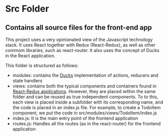Src Folder
==========
Contains all source files for the front-end app
------------------------------------------------

This project uses a very opinionated view of the Javascript technology stack. It uses React together with Redux (React-Redux), as well as
other commom libraries, such as react-router. It also uses the concept of Ducks in the React application.

This folder is structured as follows:

*	modules: contains the [Ducks](http://github.com/erikras/ducks-modular-redux) implementation of actions, reducers and state handlers
*	views: contains both the typical components and containers found in [React-Redux applications](https://medium.com/@dan_abramov/smart-and-dumb-components-7ca2f9a7c7d0#.ny78ldb8o).
	However, they are placed within the same folder and can be reused as true independent components. To to this, each view is placed inside
	a subfolder with its corresponding name, and the code is placed in an index.js file.
	For example, to create a TodoItem component, we put the code in src/modules/views/TodoItem/index.js
*	index.js: It is the main entry point of the frontend application
* routes.js: Handles all the routes (as in the react-router) for the frontend application
